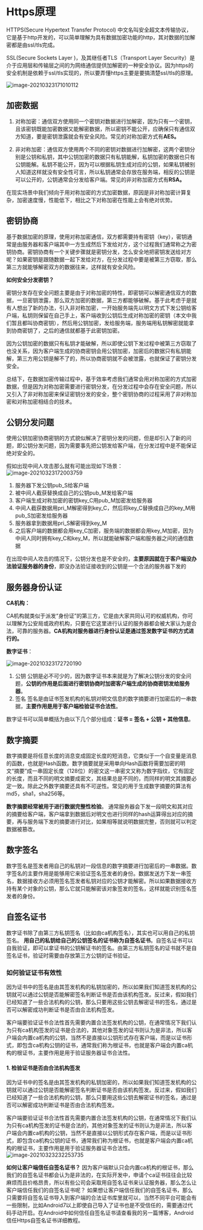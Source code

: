 # Https原理

HTTPS(Secure Hypertext Transfer Protocol) 中文名叫安全超文本传输协议，它是基于http开发的，可以简单理解为具有数据加密功能的http，其对数据的加解密都是由ssl/tls完成。

SSL(Secure Sockets Layer )，及其继任者TLS（Transport Layer Security）是介于应用层和传输层之间的为网络通信提供加解密的一种安全协议。因为https的安全机制是依赖于ssl/tls实现的，所以要弄懂https主要是要搞清楚ssl/tls的原理。

![image-20210323171010112](img/image-20210323171010112.png)

## 加密数据

1. 对称加密：通信双方使用同一个密钥对数据进行加解密，因为只有一个密钥，且该密钥既能加密数据又能解密数据，所以密钥不能公开，应确保只有通信双方知道，要是密钥泄露就会有安全风险。常见的对称加密方式有**AES。**

2. 非对称加密：通信双方使用两个不同的密钥对数据进行加解密，这两个密钥分别是公钥和私钥，其中公钥加密的数据只有私钥能解，私钥加密的数据也只有公钥能解。私钥不能公开，因为可以根据私钥生成对应的公钥，如果私钥被别人知道这样就没有安全性可言，所以私钥通常会存放在服务端，相反的公钥是可以公开的，公钥通常会分发给客户端。常见的非对称加密方式有**RSA。**

   

在现实场景中我们倾向于用对称加密的方式加密数据，原因是非对称加密计算复杂，加密速度慢，性能低下，相比之下对称加密在性能上会有绝对优势。


## 密钥协商

基于数据加密的原理，使用对称加密通信，双方都需要持有密钥（key），密钥通常是由服务器和客户端其中一方生成然后下发给对方，这个过程我们通常称之为密钥协商。密钥协商有一个关键步骤就是密钥分发，怎么安全地把密钥发送给对方呢？如果密钥是跟随数据一起下发给对方，在分发过程中要是被第三方窃取，那么第三方就能够解密双方的数据往来，这样就有安全风险。

**如何安全分发密钥？**

密钥分发存在安全问题主要是由于对称加密的特性，即密钥可以解密通信双方的数据，一旦密钥泄露，那么双方加密的数据，第三方都能够破解。基于此考虑于是就有人想出了新的办法，引入非对称加密，一开始服务端先以明文方式下发公钥给客户端，私钥则保留在自己手上，客户端收到公钥后生成对称加密的密钥（本文中我们暂且都叫协商密钥），然后用公钥加密，发给服务端，服务端用私钥解密就能拿到协商密钥了，之后的通信就都基于此密钥加密。

因为公钥加密的数据只有私钥才能破解，所以即使公钥下发过程中被第三方窃取了也没关系，因为客户端生成的协商密钥会用公钥加密，加密后的数据只有私钥能解，第三方用公钥是解不了的，所以协商密钥就不会被泄露，也就保证了密钥分发安全。

总结下，在数据加密传输过程中，基于效率考虑我们通常会用对称加密的方式加密数据，但是因为对称加密需要进行密钥分发，在分发过程中会存在安全问题，所以又引入了非对称加密来保证密钥分发的安全，整个密钥协商的过程采用了非对称加密和对称加密相结合的技术。


## 公钥分发问题

使用公钥加密协商密钥的方式貌似解决了密钥分发的问题，但是却引入了新的问题，即公钥分发问题，因为需要事先把公钥发给客户端，在分发过程中是不能保证绝对安全的。

假如出现中间人攻击那么就有可能出现如下场景：![image-20210323172003759](img/image-20210323172003759.png)

1. 服务器下发公钥pub_S给客户端
2. 被中间人截获替换成自己的公钥pub_M发给客户端
3. 客户端生成对称加密的密钥key_C用pub_M加密发给服务器
4. 中间人截获数据用pri_M解密得到key_C，然后将key_C替换成自己的key_M用pub_S加密发给服务器
5. 服务器拿到数据用pri_S解密得到key_M
6. 之后客户端的数据都会用key_C加密，服务端的数据都会用key_M加密，因为中间人同时拥有key_C和key_M，所以就能破解客户端和服务器之间的通信数据

在出现中间人攻击的情况下，公钥分发也是不安全的，**主要原因就在于客户端没办法验证服务器的身份**，即没办法验证接收到的公钥是一个合法的服务器下发的



## 服务器身份认证

**CA机构：**

CA机构就类似于派发“身份证”的第三方，它是由大家共同认可的权威机构，你可以理解为公安局或政府机构，只要在它这里进行认证的服务器都会被大家认为是合法，可靠的服务器。**CA机构对服务器进行身份认证是通过签发数字证书的方式进行的。**



**数字证书**：

![image-20210323172720190](img/image-20210323172720190.png)

1. 公钥
   公钥是必不可少的，因为数字证书本来就是为了解决公钥分发的安全问题，**公钥的作用是后面进行密钥协商时加密客户端生成的协商密钥发给服务器**。
2. 签名
   签名是由证书签发机构的私钥对明文信息的数字摘要进行加密后的一串数据，**主要作用是用于客户端检验证书合法性**。

数字证书可以简单概括为由以下几个部分组成：**证书 = 签名 + 公钥 + 其他信息**。



## 数字摘要

数字摘要是将任意长度的消息变成固定长度的短消息，它类似于一个自变量是消息的函数，也就是Hash函数。数字摘要就是采用单向Hash函数将需要加密的明文“摘要”成一串固定长度（128位）的密文这一串密文又称为数字指纹，它有固定的长度，而且不同的明文摘要成密文，其结果总是不同的，而同样的明文其摘要必定一致。除此之外数字摘要还具有不可逆性。常见的用于生成数字摘要的算法有md5，sha1，sha256等。

**数字摘要经常被用于进行数据完整性检验**。
通常服务器会下发一段明文和其对应的摘要给客户端，客户端拿到数据后对明文也进行同样的hash运算得出对应的摘要，再与服务端下发的摘要进行对比，如果相等就说明数据完整，否则就可以判定数据被篡改。



## 数字签名

数字签名是签发者用自己的私钥对一段信息的数字摘要进行加密后的一串数据。数字签名的主要作用是能够用它来验证签名签发者的身份。数据发送方下发一串签名，数据接收方必须用签名签发者私钥对应的公钥才能解密。所以如果数据接收方持有某个对象的公钥，那么它就只能解密该对象签发的签名，这样就能识别签名签发者的身份。


## 自签名证书

数字证书除了由第三方私钥签名（比如由ca机构签名），其实也可以用自己的私钥签名。
**用自己的私钥给自己的公钥签名的证书称为自签名证书**。自签名证书可以自我验证，即可以拿证书的公钥解证书的签名。由第三方私钥签名的证书就不是自签名证书，验证时需要由存放第三方公钥的证书验证。



### 如何验证证书有效性

因为证书中的签名是由其签发机构的私钥加密的，所以如果我们知道签发机构的公钥就可以通过公钥是否能解密签名判断证书是否由该机构签发。反过来，假如我们已经知道了一些合法机构的公钥，那么只要用这些公钥去解密证书的签名，通过是否可以解密成功判断证书是否由合法机构签发。

客户端要验证证书合法性首先需要内置合法签发机构的公钥，在通常情况下我们认为只有ca机构签发的证书是合法的，其他对象签发的证书则认为是非法，所以客户端会内置ca机构的公钥，当然不是直接以公钥形式存在客户端，而是以证书形式，即包含ca机构公钥的证书，通常我们称为根证书，也就是客户端会内置ca机构的根证书，主要作用是用于验证服务器证书合法性。


#### 1. 检验证书是否由合法机构签发

因为证书中的签名是由其签发机构的私钥加密的，所以如果我们知道签发机构的公钥就可以通过公钥是否能解密签名判断证书是否由该机构签发。反过来，假如我们已经知道了一些合法机构的公钥，那么只要用这些公钥去解密证书的签名，通过是否可以解密成功判断证书是否由合法机构签发。

客户端要验证证书合法性首先需要内置合法签发机构的公钥，在通常情况下我们认为只有ca机构签发的证书是合法的，其他对象签发的证书则认为是非法，所以客户端会内置ca机构的公钥，当然不是直接以公钥形式存在客户端，而是以证书形式，即包含ca机构公钥的证书，通常我们称为根证书，也就是客户端会内置ca机构的根证书，主要作用是用于验证服务器证书合法性。
![image-20210323232253735](img/image-20210323232253735.png)

**如何让客户端信任自签名证书？**
因为客户端默认只会内置ca机构的根证书，那么我们的自签名证书都会认为是非法的，在实际开发中，申请个ca证书往往会比较麻烦而且价格昂贵，所以有些公司会采取用自签名证书来认证服务器，那么怎么让客户端信任我们的自签名证书呢？
如果想让客户端信任我们的自签名证书，那么只需要将自签名证书导入到客户端的合法证书库里就可以，当然不同平台可能会有一些限制，比如Android7以上即使自己导入了证书也是不受信任的，需要通过代码手动开启。在Android中如何信任自签名证书请查看我的另一篇博客，Android信任Https自签名证书详细教程。

